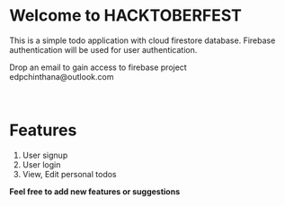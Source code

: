 <h1>Welcome to HACKTOBERFEST</h1>

<p>This is a simple todo application with cloud firestore database. Firebase authentication will be used for user authentication.</p>
<p>
  Drop an email to gain access to firebase project <br>edpchinthana@outlook.com</p>
<br>

# Features
<ol>
  <li>User signup</li>
  <li>User login</li>
  <li>View, Edit personal todos</li>
</ol>

<strong>Feel free to add new features or suggestions</strong>

